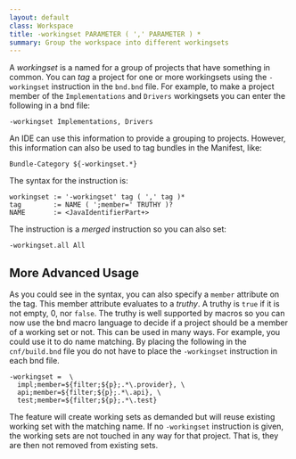 ```yaml
---
layout: default
class: Workspace
title: -workingset PARAMETER ( ',' PARAMETER ) *
summary: Group the workspace into different workingsets
---
```


A _workingset_ is a named for a group of projects that have something in common. You can _tag_ a project for one or more workingsets using the `-workingset` instruction in the `bnd.bnd` file. For example, to make a project member of the `Implementations` and `Drivers` workingsets you can enter the following in a bnd file:

    -workingset Implementations, Drivers

An IDE can use this information to provide a grouping to projects. However, this information can also be used to tag bundles in the Manifest, like:

    Bundle-Category ${-workingset.*}

The syntax for the instruction is:

    workingset := '-workingset' tag ( ',' tag )*
    tag        := NAME ( ';member=' TRUTHY )?
    NAME       := <JavaIdentifierPart+>

The instruction is a _merged_ instruction so you can also set:

    -workingset.all All

## More Advanced Usage

As you could see in the syntax, you can also specify a `member` attribute on the tag. This member attribute evaluates to a _truthy_. A truthy is `true` if it is not empty, 0, nor `false`. The truthy is well supported by macros so you can now use the bnd macro language to decide if a project should be a member of a working set or not. This can be used in many ways. For example, you could use it to do name matching. By placing the following in the `cnf/build.bnd` file you do not have to place the `-workingset` instruction in each bnd file.

    -workingset =  \
      impl;member=${filter;${p};.*\.provider}, \
      api;member=${filter;${p};.*\.api}, \
      test;member=${filter;${p};.*\.test}
      
The feature will create working sets as demanded but will reuse existing working set with the matching name. If no `-workingset` instruction is given, the working sets are not touched in any way for that project. That is, they are then not removed from existing sets.



